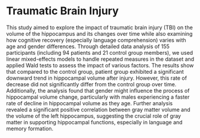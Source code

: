 # Traumatic Brain Injury
This study aimed to explore the impact of traumatic brain injury (TBI) on the volume of the
hippocampus and its changes over time while also examining how cognitive recovery
(especially language comprehension) varies with age and gender differences. Through detailed
data analysis of 155 participants (including 94 patients and 21 control group members), we
used linear mixed-effects models to handle repeated measures in the dataset and applied Wald
tests to assess the impact of various factors.
The results show that compared to the control group, patient group exhibited a significant
downward trend in hippocampal volume after injury. However, this rate of decrease did not
significantly differ from the control group over time. Additionally, the analysis found that
gender might influence the process of hippocampal volume change, particularly with males
experiencing a faster rate of decline in hippocampal volume as they age. Further analysis
revealed a significant positive correlation between gray matter volume and the volume of the
left hippocampus, suggesting the crucial role of gray matter in supporting hippocampal
functions, especially in language and memory formation.

